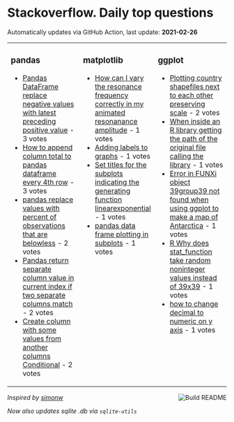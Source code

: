 # Stackoverflow. Daily top questions 

Automatically updates via GitHub Action, last update: **<!-- date starts -->2021-02-26<!-- date ends -->**


<table><tr><td valign="top" width="33%">

### pandas
<!-- pandas starts -->
* [Pandas DataFrame replace negative values with latest preceding positive value](https://stackoverflow.com/questions/66383772/pandas-dataframe-replace-negative-values-with-latest-preceding-positive-value) - 3 votes
* [How to append column total to pandas dataframe every 4th row](https://stackoverflow.com/questions/66389603/how-to-append-column-total-to-pandas-dataframe-every-4th-row) - 3 votes
* [pandas  replace values with percent of observations that are belowless](https://stackoverflow.com/questions/66385989/pandas-replace-values-with-percent-of-observations-that-are-below-less) - 2 votes
* [Pandas return separate column value in current index if two separate columns match](https://stackoverflow.com/questions/66379865/pandas-return-separate-column-value-in-current-index-if-two-separate-columns-mat) - 2 votes
* [Create column with some values from another columns  Conditional](https://stackoverflow.com/questions/66390895/create-column-with-some-values-from-another-columns-conditional) - 2 votes
<!-- pandas ends -->
</td><td valign="top" width="34%">


### matplotlib
<!-- matplotlib starts -->
* [How can I vary the resonance frequency correctly in my animated resonanance amplitude](https://stackoverflow.com/questions/66391009/how-can-i-vary-the-resonance-frequency-correctly-in-my-animated-resonanance-ampl) - 1 votes
* [Adding labels to graphs](https://stackoverflow.com/questions/66387202/adding-labels-to-graphs) - 1 votes
* [Set titles for the subplots indicating the generating function linearexponential](https://stackoverflow.com/questions/66385868/set-titles-for-the-subplots-indicating-the-generating-function-linear-exponent) - 1 votes
* [pandas data frame plotting in subplots](https://stackoverflow.com/questions/66379396/pandas-data-frame-plotting-in-subplots) - 1 votes
<!-- matplotlib ends -->
</td><td valign="top" width="34%">


### ggplot
<!-- ggplot2 starts -->
* [Plotting country shapefiles next to each other preserving scale](https://stackoverflow.com/questions/66378582/plotting-country-shapefiles-next-to-each-other-preserving-scale) - 2 votes
* [When inside an R library getting the path of the original file calling the library](https://stackoverflow.com/questions/66391497/when-inside-an-r-library-getting-the-path-of-the-original-file-calling-the-libr) - 1 votes
* [Error in FUNXi   object 39group39 not found when using ggplot to make a map of Antarctica](https://stackoverflow.com/questions/66390931/error-in-funxi-object-group-not-found-when-using-ggplot-to-make-a) - 1 votes
* [R Why does stat_function take random noninteger values instead of 39x39](https://stackoverflow.com/questions/66388441/r-why-does-stat-function-take-random-non-integer-values-instead-of-x) - 1 votes
* [how to change decimal to numeric on y axis](https://stackoverflow.com/questions/66387048/how-to-change-decimal-to-numeric-on-y-axis) - 1 votes
<!-- ggplot2 ends -->
</td></tr></table>

<a href="https://github.com/hp0404/hp0404/actions"><img src="https://github.com/hp0404/hp0404/workflows/Build%20README/badge.svg" align="right" alt="Build README"></a> <p>*Inspired by  [simonw](https://github.com/simonw/simonw)*</p> <p> *Now also updates sqlite .db via `sqlite-utils`* </p>
